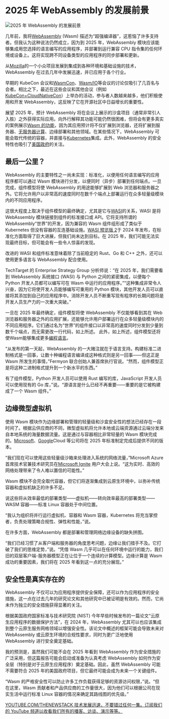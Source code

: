 # 2025 年 WebAssembly 的发展前景

![2025 年 WebAssembly 的发展前景](https://cdn.thenewstack.io/media/2023/12/95c34a5e-year-forecast-1-1024x576.png)

几年前，我将[WebAssembly](https://thenewstack.io/webassembly/) (Wasm) 描述为“超强编译器”，这惹恼了许多支持者。但我认为这种说法仍然成立，因为到 2025 年，WebAssembly 模块应该能够集成用您选择的语言编写的应用程序，并部署到运行兼容 CPU 指令集的任何环境或设备上。这将实现跨不同设备类型的应用程序的同步部署和更新。

从[Mozilla](https://thenewstack.io/mozilla-extends-webassembly-beyond-the-browser-with-wasi/)的一个小众项目发展到集成到各种环境和基础设施的技术，WebAssembly 在过去几年中发展迅速，并已应用于各个行业。

早期的 KubeCon 会议和[WasmCon](https://events.linuxfoundation.org/wasmcon/)、[Wasm/IO](https://2024.wasm.io/)等会议的讨论仅吸引了几百名与会者。相比之下，最近在这些会议和其他会议（例如[KubeCon+CloudNativeCon](https://events.linuxfoundation.org/kubecon-cloudnativecon-north-america/)）上举办的活动，参与者人数越来越多，他们积极使用和开发 WebAssembly，这反映了它在开源社区中日益增长的重要性。

展望 2025 年，预计 WebAssembly 将在会议上展示的沙盒项目（通常非常引人入胜）之外获得实际应用。向外行解释其功能可能仍然很困难，但将会有更多真实的案例展示[Wasm 的功能](https://thenewstack.io/amexs-faas-uses-webassembly-instead-of-containers/)，因为其应用预计将不仅扩展到浏览器，还将扩展到服务器、[无服务器计算](https://thenewstack.io/serverless-computing-in-2024-genai-influence-security-5g/)、边缘部署和其他领域。在某些情况下，WebAssembly 可能会取代传统的容器，并直接与[Kubernetes](https://thenewstack.io/kubernetes/)集成。此外，WebAssembly 的安全特性也吸引了[美国政府](https://thenewstack.io/the-feds-push-webassembly-for-cloud-native-security/)的关注。

## 最后一公里？

WebAssembly 的主要特性之一尚未实现：标准化，以便用任何语言编写的应用程序都可以通过 Wasm 模块进行分发，以便同时（异步）部署到任何端点。一旦完成，组件模型将使 WebAssembly 的用途能够扩展到 Web 浏览器和服务器之外。它将允许用户以非常高的速度同时在数千个端点上部署运行在众多轻量级模块内的不同应用程序。

这很大程度上取决于组件模型的最终确定，尤其是它与[WASI](https://thenewstack.io/wasi-preview-2-what-webassembly-can-and-cant-do-yet/)的关系，WASI 是将 WebAssembly 模块链接到组件的标准接口或 API。它将支持所谓的 WebAssembly“世界”的开发，因为兼容的 Wasm 组件组形成了类似于 Kubernetes 但没有容器的互连基础设施。[WASI 预览版 2](https://thenewstack.io/why-wasi-preview-2-makes-webassembly-production-ready/)于 2024 年发布，在标准化方面取得了巨大进展，但我们尚未达到目标。在 2025 年，我们可能无法实现最终目标，但可能会有一些令人惊喜的发现。

改进的 WASI 和组件标准意味着除了当前稳定的 Rust、Go 和 C++ 之外，还可以使用更多语言与 WebAssembly 配合使用。

TechTarget 的 Enterprise Strategy Group 分析师说：“在 2025 年，我们需要看到 WebAssembly 系统接口 (WASI) 与 Python 之间的紧密集成，以便每个 Python 开发人员都可以编写可在 Wasm 中运行的应用程序。”“这种集成非常令人兴奋，因为它将使开发人员能够编写可重用的 Python 模块，其他开发人员可以直接将其添加到自己的应用程序中。消除开发人员不断重写现有程序的长期问题将是开发人员生产力的一次重大突破。”

一旦在 2025 年最终确定，组件模型将使 WebAssembly 不仅能够看到其在 Web 浏览器和服务器之外的应用扩展，还能够允许用户部署运行在众多轻量级模块内的不同应用程序。它们通过名为“世界”的组件接口以非常高的速度同时分发到少量到数千个端点，而无需更改一行代码，如上所述。
此外，如上所述，组件模型还将使Wasm能够集成更多[编程语言](https://thenewstack.io/programming-languages/)。

“从发布的第一天起，WebAssembly 的一大赌注就在于语言支持。构建标准二进制格式是一回事，让数十种编程语言编译成这种格式则是另一回事——但这正是 Wasm 所发生的事情，”Fermyon 联合创始人兼首席执行官说。“然而，组件模型正是将这种二进制格式提升到一个新水平的东西。”

有了组件模型，Python 开发人员可以使用 Rust 编写的库，JavaScript 开发人员可以使用现有的 Go 库，”说。“源语言是什么已经不再重要——重要的是它被构建成了一个 Wasm 组件。”

## 边缘微型虚拟机
使用 Wasm 模块作为边缘部署和管理的轻量级和沙盒安全性的想法已经存在一段时间了。根据云供应商的不同，微型虚拟机将允许本地或云端资源通过云端分发来自本地系统的海量数据流量。这是通过与容器相比非常轻量的 Wasm 模块完成的。[Microsoft](https://news.microsoft.com/?utm_content=inline+mention)、[Google](https://cloud.google.com/?utm_content=inline+mention)Cloud 等公司将在 2025 年标准制定完成后提供不同的版本。

“我们现在可以使用这些轻量级沙箱来处理进入系统的网络流量，”Microsoft Azure 首席技术官兼技术研究员在[Microsoft Ignite](https://ignite.microsoft.com/) 用户大会上说。“这为实时、高效的网络处理带来了令人难以置信的可能性。”

Wasm 模块不会完全取代容器，但它们将逐渐集成到云原生环境中，以弥补传统容器和虚拟机缺乏的许多不足。

说这些将从效率最低的部署类型——虚拟机——转向效率最高的部署类型——WASM 容器——标准 Linux 容器处于中间位置。

“我认为组织将并行运行虚拟机、容器和 Wasm 容器，Kubernetes 将充当掌控者，负责处理策略合规性、弹性和性能，”说。

在许多方面，WebAssembly 都是部署和管理网络边缘设备的缺失拼图。

“我们已经习惯了从客户端和服务器的角度思考问题，边缘让我们措手不及。它打破了我们的思维定势，”说。“凭借 Wasm 几乎可以在任何环境中运行的能力，我们旧的双层客户端-服务器模型正在让位于一个连续的计算模型。边缘计算是 Wasm 成功的重要因素，我们将在 2025 年看到这一点的充分展现。”

## 安全性是真实存在的
WebAssembly 不仅可以为应用程序提供安全保障，还可以作为应用程序的安全措施，这一点在过去几年的研究论文和其他研究中已被证明是有效的。然而，它尚未作为独立的安全措施获得显著的关注。

根据美国政府国家标准与技术研究院 (NIST) 今年早些时候发布的一篇论文“云原生应用程序的数据保护方法”，在 2024 年，WebAssembly 尤其可以也应该集成到整个云原生服务网格领域以增强安全性。该论文中概述的框架可能会导致未来对 WebAssembly 或云原生环境的合规性要求，同时为更广泛地使用 WebAssembly 进行安全奠定基础。

我的预测是，虽然我们可能不会在 2025 年看到 WebAssembly 作为安全措施的广泛采用，但这篇报告可能会启动或准备为认真考虑 WebAssembly 如何作为安全层（特别是对于云原生应用程序）奠定基础。因此，虽然 WebAssembly 可能不需要符合 2025 年的美国政府项目，但它最终可能会成为未来一个关键组件。

“Wasm 的严格安全性可以防止许多工作负载获得足够的资源访问权限，”说。“但在这里，Wasm 贡献者和产品供应商的工作量很大，因为他们可以根据公司在现实生活中运行标准 Linux 容器的情况来确定其路线图的优先级。”

[YOUTUBE.COM/THENEWSTACK 技术发展迅速，不要错过任何一集。订阅我们的 YouTube 频道以收看我们所有的播客、访谈、演示等等。](https://youtube.com/thenewstack?sub_confirmation=1)